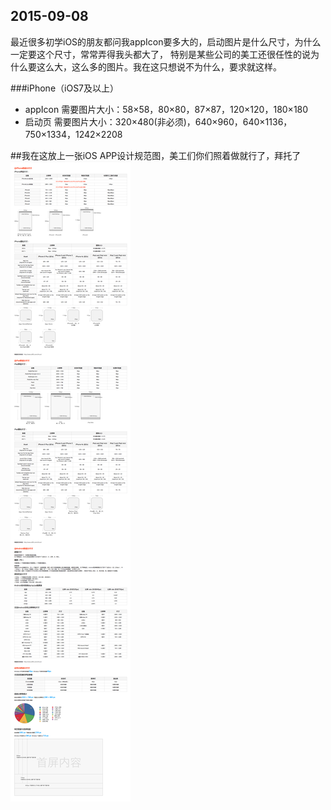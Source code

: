 ## 2015-09-08

最近很多初学iOS的朋友都问我appIcon要多大的，启动图片是什么尺寸，为什么一定要这个尺寸，常常弄得我头都大了，
特别是某些公司的美工还很任性的说为什么要这么大，这么多的图片。我在这只想说不为什么，要求就这样。

###iPhone（iOS7及以上）
- appIcon 需要图片大小：58×58，80×80，87×87，120×120，180×180
- 启动页 需要图片大小：320×480(非必须)，640×960，640×1136，750×1334，1242×2208

##我在这放上一张iOS APP设计规范图，美工们你们照着做就行了，拜托了
![iOS_APP_Pic](./iOSAPPIcon.jpg)

